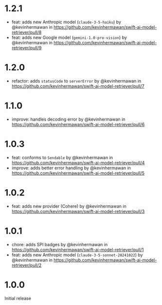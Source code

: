 # 1.2.1

- feat: adds new Anthropic model (`claude-3-5-haiku`) by @kevinhermawan in https://github.com/kevinhermawan/swift-ai-model-retriever/pull/8
- feat: adds new Google model (`gemini-1.0-pro-vision`) by @kevinhermawan in https://github.com/kevinhermawan/swift-ai-model-retriever/pull/9

# 1.2.0

- refactor: adds `statusCode` to `serverError` by @kevinhermawan in https://github.com/kevinhermawan/swift-ai-model-retriever/pull/7

# 1.1.0

- improve: handles decoding error by @kevinhermawan in https://github.com/kevinhermawan/swift-ai-model-retriever/pull/6

# 1.0.3

- feat: conforms to `Sendable` by @kevinhermawan in https://github.com/kevinhermawan/swift-ai-model-retriever/pull/4
- improve: adds better error handling by @kevinhermawan in https://github.com/kevinhermawan/swift-ai-model-retriever/pull/5

# 1.0.2

- feat: adds new provider (Cohere) by @kevinhermawan in https://github.com/kevinhermawan/swift-ai-model-retriever/pull/3

# 1.0.1

- chore: adds SPI badges by @kevinhermawan in https://github.com/kevinhermawan/swift-ai-model-retriever/pull/1
- feat: adds new Anthropic model (`claude-3-5-sonnet-20241022`) by @kevinhermawan in https://github.com/kevinhermawan/swift-ai-model-retriever/pull/2

# 1.0.0

Initial release
